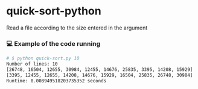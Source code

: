 # quick-sort-python

Read a file according to the size entered in the argument

### 💻 Example of the code running

```bash
# $ python quick-sort.py 10
Number of lines: 10
[26748, 16504, 12655, 30984, 12455, 14676, 25835, 3395, 14208, 15929]
[3395, 12455, 12655, 14208, 14676, 15929, 16504, 25835, 26748, 30984]
Runtime: 0.008949518203735352 seconds
```
